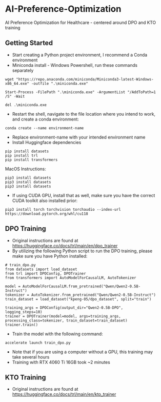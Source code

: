 # AI-Preference-Optimization
AI Preference Optimization for Healthcare - centered around DPO and KTO training

## Getting Started
 - Start creating a Python project environment, I recommend a Conda environment
 - Miniconda install - Windows Powershell, run these commands separately
```
wget "https://repo.anaconda.com/miniconda/Miniconda3-latest-Windows-x86_64.exe" -outfile ".\miniconda.exe"
```
```
Start-Process -FilePath ".\miniconda.exe" -ArgumentList "/AddToPath=1 /S" -Wait
```
```
del .\miniconda.exe
```
 - Restart the shell, navigate to the file location where you intend to work, and create a conda environment:
```
conda create --name environment-name
```
 - Replace environment-name with your intended environment name
 - Install Huggingface dependencies
```
pip install datasets
pip install trl
pip install transformers
```
MacOS Instructions:
```
pip3 install datasets
pip3 install datasets
pip3 install datasets
```
 - If using CUDA GPU, install that as well, make sure you have the correct CUDA toolkit also installed prior:
```
pip3 install torch torchvision torchaudio --index-url https://download.pytorch.org/whl/cu118
```

## DPO Training
 - Original instructions are found at https://huggingface.co/docs/trl/main/en/dpo_trainer
 - By utilizing the following Python script to run the DPO training, please make sure you have Python installed:
```
# train_dpo.py
from datasets import load_dataset
from trl import DPOConfig, DPOTrainer
from transformers import AutoModelForCausalLM, AutoTokenizer

model = AutoModelForCausalLM.from_pretrained("Qwen/Qwen2-0.5B-Instruct")
tokenizer = AutoTokenizer.from_pretrained("Qwen/Qwen2-0.5B-Instruct")
train_dataset = load_dataset("kpeng-05/dpo_dataset", split="train")

training_args = DPOConfig(output_dir="Qwen2-0.5B-DPO", logging_steps=10)
trainer = DPOTrainer(model=model, args=training_args, processing_class=tokenizer, train_dataset=train_dataset)
trainer.train()
```
 - Train the model with the following command:
```
accelerate launch train_dpo.py
```
 - Note that if you are using a computer without a GPU, this training may take several hours
 - Training with RTX 4060 Ti 16GB took ~2 minutes

## KTO Training
 - Original instructions are found at https://huggingface.co/docs/trl/main/en/kto_trainer
